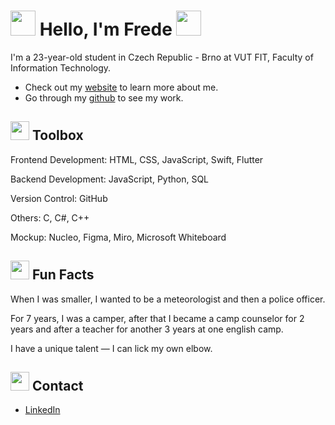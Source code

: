 # <image src="img/hair-woman.png" width="40" > Hello, I'm Frede <image src="img/heart.png" width="40" >
I'm a 23-year-old student in Czech Republic - Brno at VUT FIT, Faculty of Information Technology.

- Check out my [website](https://kmetovafrede.github.io) to learn more about me.
- Go through my [github](https://github.com/kmetovafrede) to see my work.


## <image src="img/tools.png" width="30" > Toolbox
Frontend Development: HTML, CSS, JavaScript, Swift, Flutter

Backend Development: JavaScript, Python, SQL

Version Control: GitHub

Others: C, C#, C++ 

Mockup: Nucleo, Figma, Miro, Microsoft Whiteboard

## <image src="img/star.png" width="30" > Fun Facts
When I was smaller, I wanted to be a meteorologist and then a police officer.

For 7 years, I was a camper, after that I became a camp counselor for 2 years and after a teacher for another 3 years at one english camp.

I have a unique talent — I can lick my own elbow.


## <image src="img/contact.png" width="30" > Contact
- [LinkedIn](https://www.linkedin.com/in/kmetovaf/)